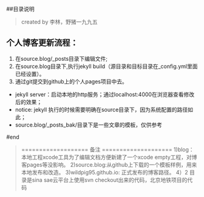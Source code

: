 ##目录说明

> created by 李林，野猪一九九五

## 个人博客更新流程：

1. 在source.blog/_posts目录下编辑文件;
2. 在source.blog目录下,执行jekyll build（源目录和目标目录在_config.yml里面已经设置）。
3. 通过git提交到github上的个人pages项目中去。

* jekyll server：启动本地的http服务；通过localhost:4000在浏览器查看修改后的效果；
* notice: jekyll 执行的时候需要明确在source目录下，因为系统配置的路径如此；
* source.blog/_posts_bak/目录下是一些文章的模板，仅供参考

#end

> =================== 备注 ====================
1)blog：本地工程xcode工具为了编辑文档方便新建了一个xcode empty工程，对博客pages等没影响。
2)source.blog:从github上下载的一个模板样例，用来本地发布和改造。
3)wildpig95.github.io: 正式发布的博客路径。
4）2 目录是sina sae云平台上使用svn checkout出来的代码，北京地铁项目的代码

